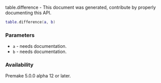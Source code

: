 table.difference - This document was generated, contribute by properly documenting this API.

```lua
table.difference(a, b)
```

### Parameters ###

* `a` - needs documentation.
* `b` - needs documentation.

### Availability ###

Premake 5.0.0 alpha 12 or later.

